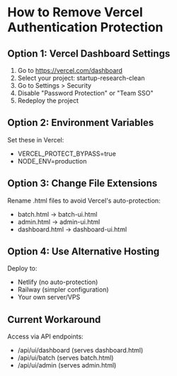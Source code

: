 # How to Remove Vercel Authentication Protection

## Option 1: Vercel Dashboard Settings
1. Go to https://vercel.com/dashboard
2. Select your project: startup-research-clean
3. Go to Settings > Security
4. Disable "Password Protection" or "Team SSO"
5. Redeploy the project

## Option 2: Environment Variables
Set these in Vercel:
- VERCEL_PROTECT_BYPASS=true
- NODE_ENV=production

## Option 3: Change File Extensions
Rename .html files to avoid Vercel's auto-protection:
- batch.html → batch-ui.html
- admin.html → admin-ui.html
- dashboard.html → dashboard-ui.html

## Option 4: Use Alternative Hosting
Deploy to:
- Netlify (no auto-protection)
- Railway (simpler configuration)
- Your own server/VPS

## Current Workaround
Access via API endpoints:
- /api/ui/dashboard (serves dashboard.html)
- /api/ui/batch (serves batch.html)  
- /api/ui/admin (serves admin.html)
